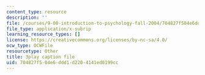 ```yaml
---
content_type: resource
description: ''
file: /courses/9-00-introduction-to-psychology-fall-2004/704827f504e6ddd1d2204141ed0199cc_10490.srt
file_type: application/x-subrip
learning_resource_types: []
license: https://creativecommons.org/licenses/by-nc-sa/4.0/
ocw_type: OCWFile
resourcetype: Other
title: 3play caption file
uid: 704827f5-04e6-ddd1-d220-4141ed0199cc
---
```

